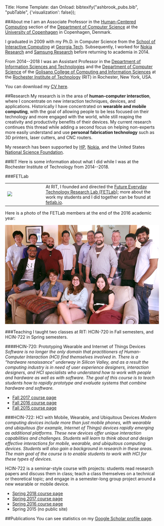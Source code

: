 Title: Home
Template: dan
Onload: bibtexify("ashbrook_pubs.bib", "pubTable", {'visualization': false});


##About me
I am an Associate Professor in the [Human-Centered
Computing](http://www.diku.dk/english/research/hcc/) section of the
[Department of Computer Science](https://di.ku.dk/english) at the
[University of Copenhagen](https://ku.dk) in Copenhagen, Denmark.

I graduated in 2009 with my Ph.D. in Computer Science from the [School
of Interactive Computing](http://www.ic.gatech.edu/) at [Georgia
Tech](http://www.gatech.edu).  Subsequently, I worked for [Nokia
Research](http://research.nokia.com) and [Samsung
Research](http://sisa.samsung.com) before returning to academia in
2014.

From 2014--2018 I was an Assistant Professor in the [Department of
Information Sciences and Technologies](http://ist.rit.edu/) and the
[Department of Computer Science](http://www.cs.rit.edu) of the
[Golisano College of Computing and Information
Sciences](http://www.rit.edu/gccis/) at the [Rochester Institute of
Technology](http://rit.edu) (RIT) in Rochester, New York, USA.

You can download my [CV here](Ashbrook-CV.pdf).

<a name="research"></a>
##Research
My research is in the area of **human-computer interaction**, where I
concentrate on new interaction techniques, devices, and applications.
Historically I have concentrated on **wearable and mobile computing**,
with the goal of allowing people to be less focused on their
technology and more engaged with the world, while still reaping the
creativity and productivity benefits of their devices. My current
research continues this thread while adding a second focus on helping
non-experts more easily understand and use **personal fabrication
technology** such as 3D printers, laser cutters, and CNC routers.

My research has been supported by [HP](http://hp.com),
[Nokia](http://company.nokia.com), and the United States [National
Science Foundation](http://nsf.gov).

##RIT
Here is some information about what I did while I was at the Rochester
Institute of Technology from 2014--2018.

###FETLab

<table class="table-condensed">
	<tr>
		<td width="25%">
			<a href="/"><img src="/images/fetlab_circle.svg"></a>
		</td>
		<td style="vertical-align:middle">
			At RIT, I founded and directed the <a href="/">Future Everyday Technology
			Research Lab (FETLab)</a>; more about the work my students and I
			did together can be found at <a href="http://fetlab.io">fetlab.io</a>.
		</td>
	</tr>
</table>

Here is a photo of the FETLab members at the end of the 2016 academic
year:

<img src="images/fetlab-2016.jpg" alt="FETLab Membership"
class="img-responsive center-block">


###Teaching
I taught two classes at RIT: HCIN-720 in Fall semesters, and HCIN-722
in Spring semesters.

####HCIN-720: Prototyping Wearable and Internet of Things Devices
_Software is no longer the only domain that practitioners of
Human-Computer Interaction (HCI) find themselves involved in. There is
a “hardware renaissance” underway in Silicon Valley, and as a result
the computing industry is in need of user experience designers,
interaction designers, and HCI specialists who understand how to work
with people and hardware as well as with software. The goal of this
course is to teach students how to rapidly prototype and evaluate
systems that combine hardware and software._

- [Fall 2017 course page](http://fetlab.io/720-fall17)
- [Fall 2016 course page](http://fetlab.io/720-fall16)
- [Fall 2015 course page](http://fetlab.io/720-fall15)

###HCIN-722: HCI with Mobile, Wearable, and Ubiquitous Devices
_Modern computing devices include more than just mobile phones, with
wearable and ubiquitous (for example, Internet of Things) devices
rapidly emerging as additional platforms. These new devices offer
unique interaction capabilities and challenges. Students will learn to
think about and design effective interactions for mobile, wearable,
and ubiquitous computing devices. Students will also gain a background
in research in these areas. The main goal of the course is to enable
students to work with HCI for these types of devices._

HCIN-722 is a seminar-style course with projects: students read
research papers and discuss them in class; teach a class themselves
on a technical or theoretical topic; and engage in a semester-long
group project around a new wearable or mobile device.

- [Spring 2018 course page](http://fetlab.io/722-spring18)
- [Spring 2017 course page](http://fetlab.io/722-spring17)
- [Spring 2016 course page](http://fetlab.io/722-spring16)
- Spring 2015 (no public site)

##Publications
You can see statistics on my [Google Scholar profile
page](http://scholar.google.com/citations?user=VzkoqhIAAAAJ).

<div style="display:none">[bib](ashbrook_pubs.bib)</div>
<table class='table' id="pubTable"></table>
